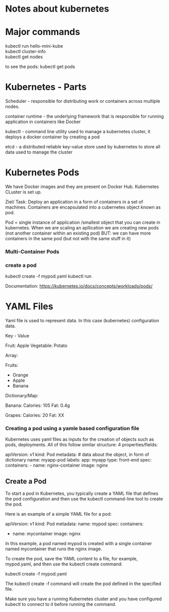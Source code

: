 # Notes about kubernetes

# Major commands

kubectl run hello-mini-kube <br/>
kubectl cluster-info</br>
kubectl get nodes<br/>
 
to see the pods: kubectl get pods

# Kubernetes - Parts

Scheduler - responsible for distributing work or containers across multiple nodes.<br/>

container runtime - the underlying framework that is responsible for running application in containers like Docker <br/>

kubectl - command line utility used to manage a kubernetes cluster,
it deploys a docker container by creating a pod <br/>

etcd -  a distributed reliable key-value store used by kubernetes to store all data used to manage the cluster <br/>


# Kubernetes Pods

We have Docker images and they are present on Docker Hub. Kubernetes CLuster is set up. 

Ziel/ Task: Deploy an application in a form of containers in a set of machines. 
Containers are encapsulated into a cubernetes object known as pod. 

Pod = single instance of application /smallest object that you can create in kubernetes. 
When we are scaling an apllication we are creating new pods (not another container within an existing pod)
BUT: we can have more containers in the same pod (but not with the same stuff in it)

### Multi-Container Pods

### create a pod

kubectl create -f mypod.yaml
kubectl run

Documentation: https://kubernetes.io/docs/concepts/workloads/pods/


# YAML Files

Yaml file is used to represent data. In this case (kubernetes) configuration data.

Key - Value

Fruit: Apple
Vegetable: Potato

Array:

Fruits: 
 - Orange
 - Apple
 - Banana

Dictionary/Map:

Banana:
  Calories: 105
  Fat: 0.4g

Grapes: 
  Calories: 20
  Fat: XX

### Creating a pod using a yamle based configuration file

Kubernetes uses yaml files as inputs for the creation of objects such as pods, deployments. All of this follow similar structure:
4 properties/fields:

apiVersion: v1
kind: Pod 
metadata: # data about the object, in form of dictionary
   name: myapp-pod
   labels:
     app: myapp
     type: front-end
spec:
   containers:
      - name: nginx-container
        image: nginx
     

## Create a Pod 

To start a pod in Kubernetes, you typically create a YAML file that defines the pod configuration and then use the kubectl command-line tool to create the pod.

Here is an example of a simple YAML file for a pod:

apiVersion: v1
kind: Pod
metadata:
  name: mypod
spec:
  containers:
  - name: mycontainer
    image: nginx

In this example, a pod named mypod is created with a single container named mycontainer that runs the nginx image.

To create the pod, save the YAML content to a file, for example, mypod.yaml, and then use the kubectl create command:

kubectl create -f mypod.yaml

The kubectl create -f command will create the pod defined in the specified file.

Make sure you have a running Kubernetes cluster and you have configured kubectl to connect to it before running the command.